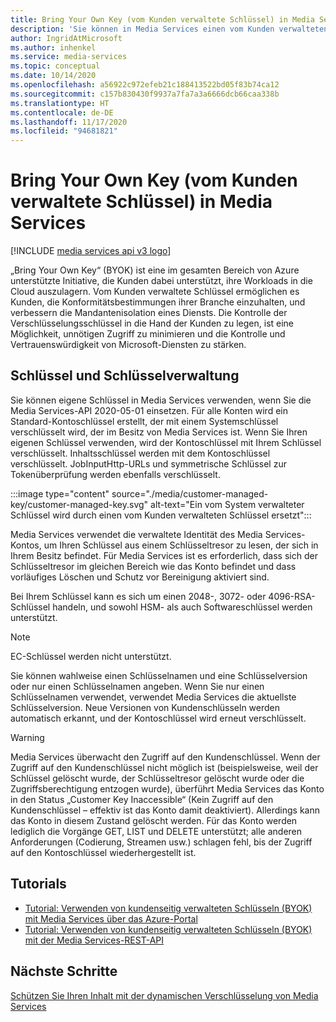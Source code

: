 ```yaml
---
title: Bring Your Own Key (vom Kunden verwaltete Schlüssel) in Media Services
description: 'Sie können in Media Services einen vom Kunden verwalteten Schlüssel (also: „Bring Your Own Key“) verwenden.'
author: IngridAtMicrosoft
ms.author: inhenkel
ms.service: media-services
ms.topic: conceptual
ms.date: 10/14/2020
ms.openlocfilehash: a56922c972efeb21c188413522bd05f83b74ca12
ms.sourcegitcommit: c157b830430f9937a7fa7a3a6666dcb66caa338b
ms.translationtype: HT
ms.contentlocale: de-DE
ms.lasthandoff: 11/17/2020
ms.locfileid: "94681821"
---
```

# <a name="bring-your-own-key-customer-managed-keys-with-media-services"></a>Bring Your Own Key (vom Kunden verwaltete Schlüssel) in Media Services

[!INCLUDE [media services api v3 logo](./includes/v3-hr.md)]

„Bring Your Own Key“ (BYOK) ist eine im gesamten Bereich von Azure unterstützte Initiative, die Kunden dabei unterstützt, ihre Workloads in die Cloud auszulagern. Vom Kunden verwaltete Schlüssel ermöglichen es Kunden, die Konformitätsbestimmungen ihrer Branche einzuhalten, und verbessern die Mandantenisolation eines Diensts. Die Kontrolle der Verschlüsselungsschlüssel in die Hand der Kunden zu legen, ist eine Möglichkeit, unnötigen Zugriff zu minimieren und die Kontrolle und Vertrauenswürdigkeit von Microsoft-Diensten zu stärken.

## <a name="keys-and-key-management"></a>Schlüssel und Schlüsselverwaltung

Sie können eigene Schlüssel in Media Services verwenden, wenn Sie die Media Services-API 2020-05-01 einsetzen. Für alle Konten wird ein Standard-Kontoschlüssel erstellt, der mit einem Systemschlüssel verschlüsselt wird, der im Besitz von Media Services ist. Wenn Sie Ihren eigenen Schlüssel verwenden, wird der Kontoschlüssel mit Ihrem Schlüssel verschlüsselt. Inhaltsschlüssel werden mit dem Kontoschlüssel verschlüsselt. JobInputHttp-URLs und symmetrische Schlüssel zur Tokenüberprüfung werden ebenfalls verschlüsselt.

:::image type="content" source="./media/customer-managed-key/customer-managed-key.svg" alt-text="Ein vom System verwalteter Schlüssel wird durch einen vom Kunden verwalteten Schlüssel ersetzt":::

Media Services verwendet die verwaltete Identität des Media Services-Kontos, um Ihren Schlüssel aus einem Schlüsseltresor zu lesen, der sich in Ihrem Besitz befindet. Für Media Services ist es erforderlich, dass sich der Schlüsseltresor im gleichen Bereich wie das Konto befindet und dass vorläufiges Löschen und Schutz vor Bereinigung aktiviert sind.

Bei Ihrem Schlüssel kann es sich um einen 2048-, 3072- oder 4096-RSA-Schlüssel handeln, und sowohl HSM- als auch Softwareschlüssel werden unterstützt.

> [!NOTE]
> EC-Schlüssel werden nicht unterstützt.

Sie können wahlweise einen Schlüsselnamen und eine Schlüsselversion oder nur einen Schlüsselnamen angeben. Wenn Sie nur einen Schlüsselnamen verwendet, verwendet Media Services die aktuellste Schlüsselversion. Neue Versionen von Kundenschlüsseln werden automatisch erkannt, und der Kontoschlüssel wird erneut verschlüsselt.

> [!WARNING]
> Media Services überwacht den Zugriff auf den Kundenschlüssel. Wenn der Zugriff auf den Kundenschlüssel nicht möglich ist (beispielsweise, weil der Schlüssel gelöscht wurde, der Schlüsseltresor gelöscht wurde oder die Zugriffsberechtigung entzogen wurde), überführt Media Services das Konto in den Status „Customer Key Inaccessible“ (Kein Zugriff auf den Kundenschlüssel – effektiv ist das Konto damit deaktiviert). Allerdings kann das Konto in diesem Zustand gelöscht werden. Für das Konto werden lediglich die Vorgänge GET, LIST und DELETE unterstützt; alle anderen Anforderungen (Codierung, Streamen usw.) schlagen fehl, bis der Zugriff auf den Kontoschlüssel wiederhergestellt ist.

## <a name="tutorials"></a>Tutorials

- [Tutorial: Verwenden von kundenseitig verwalteten Schlüsseln (BYOK) mit Media Services über das Azure-Portal](tutorial-byok-portal.md)
- [Tutorial: Verwenden von kundenseitig verwalteten Schlüsseln (BYOK) mit der Media Services-REST-API](tutorial-byok-postman.md)

## <a name="next-steps"></a>Nächste Schritte

[Schützen Sie Ihren Inhalt mit der dynamischen Verschlüsselung von Media Services](content-protection-overview.md)
